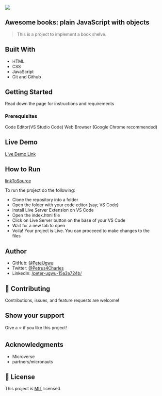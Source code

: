 ![](https://img.shields.io/badge/Microverse-blueviolet)

## Awesome books: plain JavaScript with objects

> This is a project to implement a book shelve.

## Built With

- HTML
- CSS
- JavaScript
- Git and Github

## Getting Started

Read down the page for instructions and requirements

### Prerequisites

Code Editor(VS Studio Code)
Web Browser (Google Chrome recommended)

## Live Demo

[Live Demo Link](https://peteugwu.github.io/awesome-books-ES6/)

## How to Run

[linkToSource](https://github.com/PeteUgwu/awesome-books-ES6)

To run the project do the following:

- Clone the repository into a folder
- Open the folder with your code editor (say; VS Code)
- Install Live Server Extension on VS Code
- Open the index.html file
- Click on Live Server button on the base of your VS Code
- Wait for a new tab to open
- Voila! Your project is Live. You can procceed to make changes to the files

## Author

- GitHub: [@PeteUgwu](https://github.com/PeteUgwu)
- Twitter: [@Petrus4Charles](https://twitter.com/Petrus4Charles)
- LinkedIn: [/peter-ugwu-15a3a724b/](https://www.linkedin.com/in/peter-ugwu-15a3a724b/)

## 🤝 Contributing

Contributions, issues, and feature requests are welcome!

## Show your support

Give a ⭐️ if you like this project!

## Acknowledgments

- Microverse
- partners/micronauts

## 📝 License

This project is [MIT](./LICENSE) licensed.

